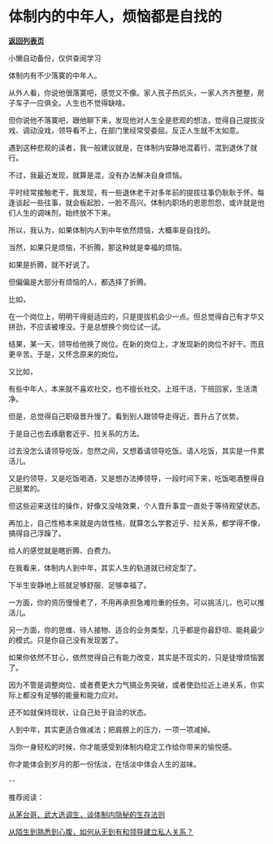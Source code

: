 # 体制内的中年人，烦恼都是自找的

[**返回列表页**](/gzh/费曼的小茶馆)

小懒自动备份，仅供查阅学习

体制内有不少落寞的中年人。

从外人看，你说他很落寞吧，感觉又不像。家人孩子热炕头，一家人齐齐整整，房子车子一应俱全。人生也不觉得缺啥。

但你说他不落寞吧，跟他聊下来，发现他对人生全是悲观的想法，觉得自己提拔没戏、调动没戏，领导看不上，在部门里经常受委屈。反正人生就不太如意。  

遇到这种悲观的读者，我一般建议就是，在体制内安静地混着行，混到退休了就行。

不过，我最近发现，就算是混，没有办法解决自身烦恼。

平时经常接触老干，我发现，有一些退休老干对多年前的提拔往事仍耿耿于怀。每逢谈起一些往事，就会板起脸，一脸不高兴。体制内职场的恩恩怨怨，或许就是他们人生的调味剂，始终放不下来。

所以，我认为，如果体制内人到中年依然烦恼，大概率是自找的。

当然，如果只是烦恼，不折腾，那这种就是幸福的烦恼。  

如果是折腾，就不好说了。  

但偏偏是大部分有烦恼的人，都选择了折腾。

比如，  

在一个岗位上，明明干得挺适应的，只是提拔机会少一点。但总觉得自己有才华又拼劲，不应该被埋没。于是总想换个岗位试一试。

结果，某一天，领导给他换了岗位。在新的岗位上，才发现新的岗位不好干。而且更辛苦。于是，又怀念原来的岗位。

又比如，  

有些中年人，本来就不喜欢社交，也不擅长社交。上班干活，下班回家，生活清净。

但是，总觉得自己职级晋升慢了。看到别人跟领导走得近，晋升占了优势。

于是自己也去琢磨套近乎、拉关系的方法。

过去没怎么请领导吃饭，忽然之间，又想着请领导吃饭。请人吃饭，其实是一件累活儿。

又是约领导，又是吃饭喝酒，又是想办法捧领导，一段时间下来，吃饭喝酒整得自己挺累的。

但这些迎来送往的操作，好像又没啥效果，个人晋升事宜一直处于等待观望状态。

再加上，自己性格本来就是内敛性格，就算怎么学套近乎、拉关系，都学得不像，搞得自己浮躁了。

给人的感觉就是瞎折腾、白费力。

在我看来，体制内人到中年，其实人生的轨道就已经定型了。

下半生安静地上班就足够舒服、足够幸福了。  

一方面，你的资历慢慢老了，不用再承担急难险重的任务。可以挑活儿，也可以推活儿。  

另一方面，你的思维、待人接物、适合的业务类型，几乎都是你最舒坦、能耗最少的模式。只是你自己没有发现罢了。

如果你依然不甘心，依然觉得自己有能力改变，其实是不现实的，只是徒增烦恼罢了。

因为不管是调整岗位、或者费更大力气搞业务突破，或者使劲拉近上进关系，你实际上都没有足够的能量和能力应对。  

还不如就保持现状，让自己处于自洽的状态。  

人到中年，其实更适合做减法；把肩膀上的压力，一项一项减掉。

当你一身轻松的时候，你才能感受到体制内稳定工作给你带来的愉悦感。

你才能体会到岁月的那一份恬淡，在恬淡中体会人生的滋味。  

\--  

推荐阅读：

[从茅台哥、武大选调生，谈体制内隐秘的生存法则](http://mp.weixin.qq.com/s?__biz=MzkzMDM0NzA3Mw==&mid=2247488673&idx=1&sn=744495f65eb2f7a3d51649cc822868a2&chksm=c27af58ff50d7c99ef0cd9f3cbd2c4868522988c5df01e12b86c041488328cda2f3091ba3802&scene=21#wechat_redirect)  

[从陌生到熟悉到心腹，如何从无到有和领导建立私人关系？](http://mp.weixin.qq.com/s?__biz=MzkzMDM0NzA3Mw==&mid=2247488623&idx=2&sn=2ace232507083cb19301623821a77d21&chksm=c27af541f50d7c57eb1941a2e6af44ae94193309b1225ad111f1848374ef86e358ef0b7ab916&scene=21#wechat_redirect)  

